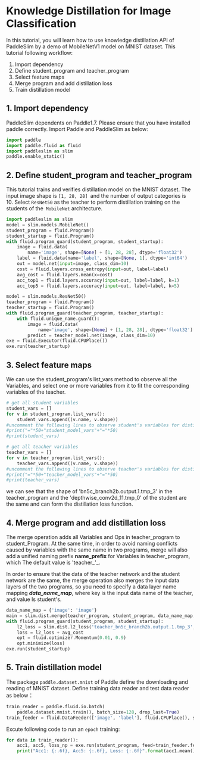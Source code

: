 #  Knowledge Distillation for Image Classification

In this tutorial, you will learn how to use knowledge distillation API of PaddleSlim
by a demo of MobileNetV1 model on MNIST dataset. This tutorial following workflow:

1. Import dependency
2. Define student_program and teacher_program
3. Select feature maps
4. Merge program and add distillation loss
5. Train distillation model

## 1. Import dependency

PaddleSlim dependents on Paddle1.7. Please ensure that you have installed paddle correctly. Import Paddle and PaddleSlim as below:

```python
import paddle
import paddle.fluid as fluid
import paddleslim as slim
paddle.enable_static()
```

## 2. Define student_program and teacher_program

This tutorial trains and verifies distillation model on the MNIST dataset. The input image shape is `[1, 28, 28] `and the number of output categories is 10.
Select `ResNet50` as the teacher to perform distillation training on the students of the` MobileNet` architecture.

```python
import paddleslim as slim
model = slim.models.MobileNet()
student_program = fluid.Program()
student_startup = fluid.Program()
with fluid.program_guard(student_program, student_startup):
    image = fluid.data(
        name='image', shape=[None] + [1, 28, 28], dtype='float32')
    label = fluid.data(name='label', shape=[None, 1], dtype='int64')
    out = model.net(input=image, class_dim=10)
    cost = fluid.layers.cross_entropy(input=out, label=label)
    avg_cost = fluid.layers.mean(x=cost)
    acc_top1 = fluid.layers.accuracy(input=out, label=label, k=1)
    acc_top5 = fluid.layers.accuracy(input=out, label=label, k=5)
```



```python
model = slim.models.ResNet50()
teacher_program = fluid.Program()
teacher_startup = fluid.Program()
with fluid.program_guard(teacher_program, teacher_startup):
    with fluid.unique_name.guard():
        image = fluid.data(
            name='image', shape=[None] + [1, 28, 28], dtype='float32')
        predict = teacher_model.net(image, class_dim=10)
exe = fluid.Executor(fluid.CPUPlace())
exe.run(teacher_startup)
```

## 3. Select feature maps

We can use the student_program's list_vars method to observe all the Variables, and select one or more variables from it to fit the corresponding variables of the teacher.

```python
# get all student variables
student_vars = []
for v in student_program.list_vars():
    student_vars.append((v.name, v.shape))
#uncomment the following lines to observe student's variables for distillation
#print("="*50+"student_model_vars"+"="*50)
#print(student_vars)

# get all teacher variables
teacher_vars = []
for v in teacher_program.list_vars():
    teacher_vars.append((v.name, v.shape))
#uncomment the following lines to observe teacher's variables for distillation
#print("="*50+"teacher_model_vars"+"="*50)
#print(teacher_vars)
```

we can see that the shape of 'bn5c_branch2b.output.1.tmp_3' in the teacher_program and the 'depthwise_conv2d_11.tmp_0' of the student are the same and can form the distillation loss function.

## 4. Merge program and add distillation loss
The merge operation adds all Variables and Ops in teacher_program to student_Program. At the same time, in order to avoid naming conflicts caused by variables with the same name in two programs, merge will also add a unified naming prefix **name_prefix** for Variables in teacher_program, which The default value is 'teacher_'_.

In order to ensure that the data of the teacher network and the student network are the same, the merge operation also merges the input data layers of the two programs, so you need to specify a data layer name mapping ***data_name_map***, where key is the input data name of the teacher, and value Is student's.

```python
data_name_map = {'image': 'image'}
main = slim.dist.merge(teacher_program, student_program, data_name_map, fluid.CPUPlace())
with fluid.program_guard(student_program, student_startup):
    l2_loss = slim.dist.l2_loss('teacher_bn5c_branch2b.output.1.tmp_3', 'depthwise_conv2d_11.tmp_0', student_program)
    loss = l2_loss + avg_cost
    opt = fluid.optimizer.Momentum(0.01, 0.9)
    opt.minimize(loss)
exe.run(student_startup)
```

## 5. Train distillation model

The package `paddle.dataset.mnist` of Paddle define the downloading and reading of MNIST dataset.
Define training data reader and test data reader as below：

```python
train_reader = paddle.fluid.io.batch(
    paddle.dataset.mnist.train(), batch_size=128, drop_last=True)
train_feeder = fluid.DataFeeder(['image', 'label'], fluid.CPUPlace(), student_program)
```

Excute following code to run an `epoch` training:


```python
for data in train_reader():
    acc1, acc5, loss_np = exe.run(student_program, feed=train_feeder.feed(data), fetch_list=[acc_top1.name, acc_top5.name, loss.name])
    print("Acc1: {:.6f}, Acc5: {:.6f}, Loss: {:.6f}".format(acc1.mean(), acc5.mean(), loss_np.mean()))
```
